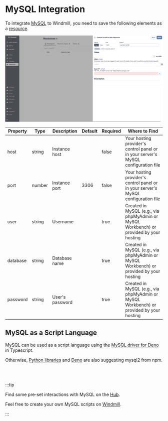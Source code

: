 # MySQL Integration

To integrate [MySQL](https://www.mysql.com/) to Windmill, you need to save the following elements as a [resource](../core_concepts/3_resources_and_types/index.mdx).

![Add MySQL Resource](../assets/integrations/add-matrix.png.webp)

| Property | Type   | Description     | Default | Required | Where to Find                                                                          |
| -------- | ------ | --------------- | ------- | -------- | -------------------------------------------------------------------------------------- |
| host     | string | Instance host   |         | false    | Your hosting provider's control panel or in your server's MySQL configuration file     |
| port     | number | Instance port   | 3306    | false    | Your hosting provider's control panel or in your server's MySQL configuration file     |
| user     | string | Username        |         | true     | Created in MySQL (e.g., via phpMyAdmin or MySQL Workbench) or provided by your hosting |
| database | string | Database name   |         | true     | Created in MySQL (e.g., via phpMyAdmin or MySQL Workbench) or provided by your hosting |
| password | string | User's password |         | true     | Created in MySQL (e.g., via phpMyAdmin or MySQL Workbench) or provided by your hosting |

## MySQL as a Script Language

MySQL can be used as a script language using the [MySQL driver for Deno](https://deno.land/x/mysql@v2.11.0) in Typescript.

Otherwise, [Python libraries](https://github.com/PyMySQL/PyMySQL) and [Deno](https://deno.com/manual@v1.28.3/node/how_to_with_npm/mysql2) are also suggesting mysql2 from npm.

<br/><br/>

:::tip

Find some pre-set interactions with MySQL on the [Hub](https://hub.windmill.dev/integrations/mysql).

Feel free to create your own MySQL scripts on [Windmill](../getting_started/00_how_to_use_windmill/index.mdx).

:::

